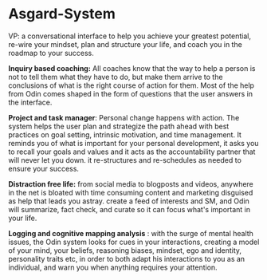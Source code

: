 # Asgard-System
VP: a conversational interface to help you achieve your greatest potential, re-wire your mindset, plan and structure your life, and coach you in the roadmap to your success.

**Inquiry based coaching:** All coaches know that the way to help a person is not to tell them what they have to do, but make them arrive to the conclusions of what is the right course of action for them. Most of the help from Odin comes shaped in the form of questions that the user answers in the interface.

**Project and task manager**: Personal change happens with action. The system helps the user plan and strategize the path ahead with best practices on goal setting, intrinsic motivation, and time management. It reminds you of what is important for your personal development, it asks you to recall your goals and values and it acts as the accountability partner that will never let you down. it re-structures and re-schedules as needed to ensure your success.

**Distraction free life:** from social media to blogposts and videos, anywhere in the net is bloated with time consuming content and marketing disguised as help that leads you astray. create a feed of interests and SM, and Odin will summarize, fact check, and curate so it can focus what's important in your life.

**Logging and cognitive mapping analysis** : with the surge of mental health issues, the Odin system looks for cues in your interactions, creating a model of your mind, your beliefs, reasoning biases, mindset, ego and identity, personality traits etc, in order to both adapt his interactions to you as an individual, and warn you when anything requires your attention.
